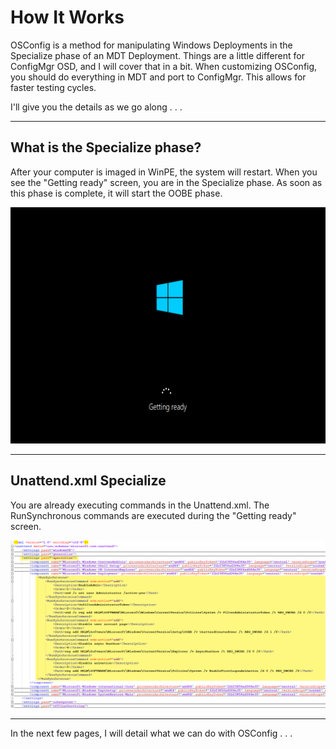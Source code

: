 # How It Works

OSConfig is a method for manipulating Windows Deployments in the Specialize phase of an MDT Deployment.  Things are a little different for ConfigMgr OSD, and I will cover that in a bit.  When customizing OSConfig, you should do everything in MDT and port to ConfigMgr.  This allows for faster testing cycles.

I'll give you the details as we go along . . .

---

## What is the Specialize phase?

After your computer is imaged in WinPE, the system will restart.  When you see the "Getting ready" screen, you are in the Specialize phase.  As soon as this phase is complete, it will start the OOBE phase.

![](/assets/2018-05-24_23-14-40.png)

---

## Unattend.xml Specialize

You are already executing commands in the Unattend.xml.  The RunSynchronous commands are executed during the "Getting ready" screen.

![](/assets/2018-05-24_23-13-22.png)

---

In the next few pages, I will detail what we can do with OSConfig . . .

